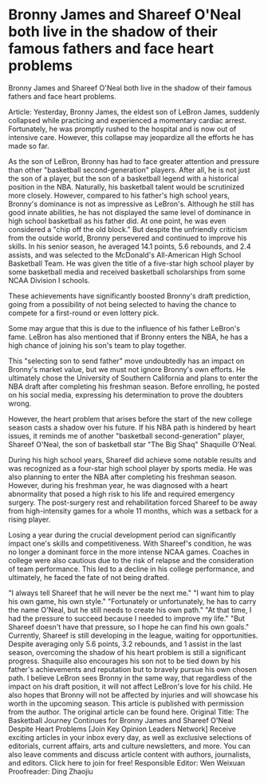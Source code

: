 # Bronny James and Shareef O'Neal both live in the shadow of their famous fathers and face heart problems 
 Bronny James and Shareef O'Neal both live in the shadow of their famous fathers and face heart problems.

Article: Yesterday, Bronny James, the eldest son of LeBron James, suddenly collapsed while practicing and experienced a momentary cardiac arrest. Fortunately, he was promptly rushed to the hospital and is now out of intensive care. However, this collapse may jeopardize all the efforts he has made so far.

As the son of LeBron, Bronny has had to face greater attention and pressure than other "basketball second-generation" players. After all, he is not just the son of a player, but the son of a basketball legend with a historical position in the NBA. Naturally, his basketball talent would be scrutinized more closely. However, compared to his father's high school years, Bronny's dominance is not as impressive as LeBron's. Although he still has good innate abilities, he has not displayed the same level of dominance in high school basketball as his father did. At one point, he was even considered a "chip off the old block." But despite the unfriendly criticism from the outside world, Bronny persevered and continued to improve his skills. In his senior season, he averaged 14.1 points, 5.6 rebounds, and 2.4 assists, and was selected to the McDonald's All-American High School Basketball Team. He was given the title of a five-star high school player by some basketball media and received basketball scholarships from some NCAA Division I schools.

These achievements have significantly boosted Bronny's draft prediction, going from a possibility of not being selected to having the chance to compete for a first-round or even lottery pick.

Some may argue that this is due to the influence of his father LeBron's fame. LeBron has also mentioned that if Bronny enters the NBA, he has a high chance of joining his son's team to play together.

This "selecting son to send father" move undoubtedly has an impact on Bronny's market value, but we must not ignore Bronny's own efforts. He ultimately chose the University of Southern California and plans to enter the NBA draft after completing his freshman season. Before enrolling, he posted on his social media, expressing his determination to prove the doubters wrong.

However, the heart problem that arises before the start of the new college season casts a shadow over his future. If his NBA path is hindered by heart issues, it reminds me of another "basketball second-generation" player, Shareef O'Neal, the son of basketball star "The Big Shaq" Shaquille O'Neal.

During his high school years, Shareef did achieve some notable results and was recognized as a four-star high school player by sports media. He was also planning to enter the NBA after completing his freshman season. However, during his freshman year, he was diagnosed with a heart abnormality that posed a high risk to his life and required emergency surgery. The post-surgery rest and rehabilitation forced Shareef to be away from high-intensity games for a whole 11 months, which was a setback for a rising player.

Losing a year during the crucial development period can significantly impact one's skills and competitiveness. With Shareef's condition, he was no longer a dominant force in the more intense NCAA games. Coaches in college were also cautious due to the risk of relapse and the consideration of team performance. This led to a decline in his college performance, and ultimately, he faced the fate of not being drafted.

"I always tell Shareef that he will never be the next me." "I want him to play his own game, his own style." "Fortunately or unfortunately, he has to carry the name O'Neal, but he still needs to create his own path." "At that time, I had the pressure to succeed because I needed to improve my life." "But Shareef doesn't have that pressure, so I hope he can find his own goals." Currently, Shareef is still developing in the league, waiting for opportunities. Despite averaging only 5.6 points, 3.2 rebounds, and 1 assist in the last season, overcoming the shadow of his heart problem is still a significant progress. Shaquille also encourages his son not to be tied down by his father's achievements and reputation but to bravely pursue his own chosen path. I believe LeBron sees Bronny in the same way, that regardless of the impact on his draft position, it will not affect LeBron's love for his child. He also hopes that Bronny will not be affected by injuries and will showcase his worth in the upcoming season. This article is published with permission from the author. The original article can be found here. Original Title: The Basketball Journey Continues for Bronny James and Shareef O'Neal Despite Heart Problems [Join Key Opinion Leaders Network] Receive exciting articles in your inbox every day, as well as exclusive selections of editorials, current affairs, arts and culture newsletters, and more. You can also leave comments and discuss article content with authors, journalists, and editors. Click here to join for free! Responsible Editor: Wen Weixuan Proofreader: Ding Zhaojiu